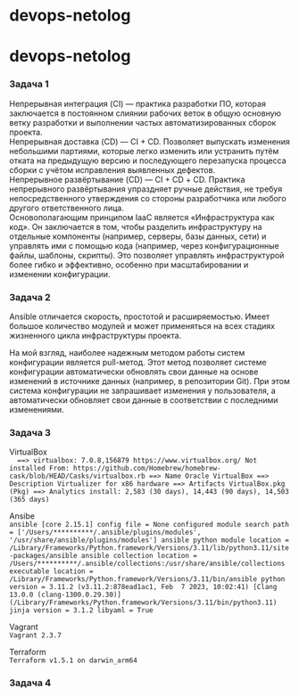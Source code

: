 # devops-netolog
# devops-netolog

### **Задача 1**

Непрерывная интеграция (CI) — практика разработки ПО, которая заключается в постоянном слиянии рабочих веток в общую основную ветку разработки и выполнении частых автоматизированных сборок проекта.  
Непрерывная доставка (CD) — CI + CD. Позволяет выпускать изменения небольшими партиями, которые легко изменить или устранить путём отката на предыдущую версию и последующего перезапуска процесса сборки с учётом исправления выявленных дефектов.  
Непрерывное развёртывание (CD) — CI + CD + СD. Практика непрерывного развёртывания упраздняет ручные действия, не требуя непосредственного утверждения со стороны разработчика или любого другого ответственного лица.  
Основополагающим принципом IaaC является «Инфраструктура как код». Он заключается в том, чтобы разделить инфраструктуру на отдельные компоненты (например, серверы, базы данных, сети) и управлять ими с помощью кода (например, через конфигурационные файлы, шаблоны, скрипты). Это позволяет управлять инфраструктурой более гибко и эффективно, особенно при масштабировании и изменении конфигурации.  

### **Задача 2**  
Ansible отличается скорость, простотой и расширяемостью. Имеет большое количество модулей и может применяться на всех стадиях жизненного цикла инфраструктуры проекта.  

На мой взгляд, наиболее надежным методом работы систем конфигурации является pull-метод. Этот метод позволяет системе конфигурации автоматически обновлять свои данные на основе изменений в источнике данных (например, в репозитории Git). При этом система конфигурации не запрашивает изменения у пользователя, а автоматически обновляет свои данные в соответствии с последними изменениями.  

### **Задача 3**  
VirtualBox  
` 
==> virtualbox: 7.0.8,156879
https://www.virtualbox.org/
Not installed
From: https://github.com/Homebrew/homebrew-cask/blob/HEAD/Casks/virtualbox.rb
==> Name
Oracle VirtualBox
==> Description
Virtualizer for x86 hardware
==> Artifacts
VirtualBox.pkg (Pkg)
==> Analytics
install: 2,583 (30 days), 14,443 (90 days), 14,503 (365 days)`  

Ansibe  
`ansible [core 2.15.1]
config file = None
  configured module search path = ['/Users/**********/.ansible/plugins/modules', '/usr/share/ansible/plugins/modules']
  ansible python module location = /Library/Frameworks/Python.framework/Versions/3.11/lib/python3.11/site-packages/ansible
  ansible collection location = /Users/**********/.ansible/collections:/usr/share/ansible/collections
  executable location = /Library/Frameworks/Python.framework/Versions/3.11/bin/ansible
  python version = 3.11.2 (v3.11.2:878ead1ac1, Feb  7 2023, 10:02:41) [Clang 13.0.0 (clang-1300.0.29.30)] (/Library/Frameworks/Python.framework/Versions/3.11/bin/python3.11)
  jinja version = 3.1.2
  libyaml = True`

Vagrant  
`Vagrant 2.3.7`

Terraform  
`Terraform v1.5.1
on darwin_arm64`

### **Задача 4**  


